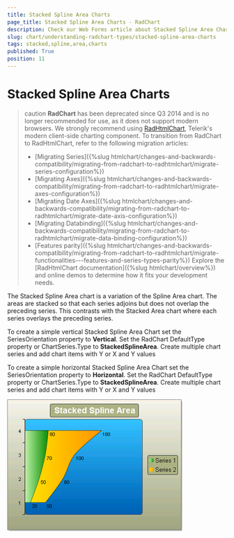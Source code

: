 ```yaml
---
title: Stacked Spline Area Charts
page_title: Stacked Spline Area Charts - RadChart
description: Check our Web Forms article about Stacked Spline Area Charts.
slug: chart/understanding-radchart-types/stacked-spline-area-charts
tags: stacked,spline,area,charts
published: True
position: 11
---
```


# Stacked Spline Area Charts

>caution **RadChart** has been deprecated since Q3 2014 and is no longer recommended for use, as it does not support modern browsers. We strongly recommend using [RadHtmlChart](https://www.telerik.com/products/aspnet-ajax/html-chart.aspx), Telerik's modern client-side charting component. 
>To transition from RadChart to RadHtmlChart, refer to the following migration articles:
> - [Migrating Series]({%slug htmlchart/changes-and-backwards-compatibility/migrating-from-radchart-to-radhtmlchart/migrate-series-configuration%})
> - [Migrating Axes]({%slug htmlchart/changes-and-backwards-compatibility/migrating-from-radchart-to-radhtmlchart/migrate-axes-configuration%})
> - [Migrating Date Axes]({%slug htmlchart/changes-and-backwards-compatibility/migrating-from-radchart-to-radhtmlchart/migrate-date-axis-configuration%})
> - [Migrating Databinding]({%slug htmlchart/changes-and-backwards-compatibility/migrating-from-radchart-to-radhtmlchart/migrate-data-binding-configuration%})
> - [Features parity]({%slug htmlchart/changes-and-backwards-compatibility/migrating-from-radchart-to-radhtmlchart/migrate-functionalities---features-and-series-types-parity%})
>Explore the [RadHtmlChart documentation]({%slug htmlchart/overview%}) and online demos to determine how it fits your development needs.

The Stacked Spline Area chart is a variation of the Spline Area chart. The areas are stacked so that each series adjoins but does not overlap the preceding series. This contrasts with the Stacked Area chart where each series overlays the preceding series.

To create a simple vertical Stacked Spline Area Chart set the SeriesOrientation property to **Vertical**. Set the RadChart DefaultType property or ChartSeries.Type to **StackedSplineArea**. Create multiple chart series and add chart items with Y or X and Y values

To create a simple horizontal Stacked Spline Area Chart set the SeriesOrientation property to **Horizontal**. Set the RadChart DefaultType property or ChartSeries.Type to **StackedSplineArea**. Create multiple chart series and add chart items with Y or X and Y values

![Horizontal Stacked Spline Area Chart](images/radchartelements29.png)
